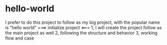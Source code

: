 # hello-world
I prefer to do this project to follow as my big project, with the popular name is "hello world"
===> initialize project <===
1, I will create the project follow as the main project as well
2, following the structure and behavior
3, working flow and case